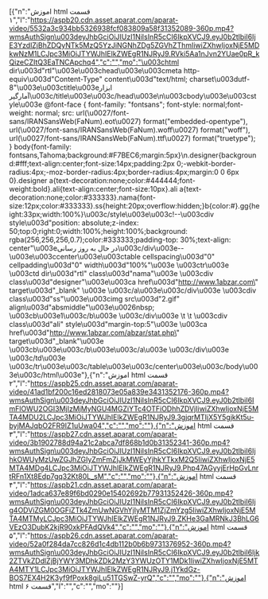 [{"n":"اموزش html قسمت ۱","l":"https://aspb20.cdn.asset.aparat.com/aparat-video/5532a3c934bb5326938fcf083809a58f31352089-360p.mp4?wmsAuthSign\u003deyJhbGciOiJIUzI1NiIsInR5cCI6IkpXVCJ9.eyJ0b2tlbiI6IjE3YzdlZjBhZDQyNTk5MzQ5YzJiNGNhZDg5ZGVhZThmIiwiZXhwIjoxNjE5MDkwNzM1LCJpc3MiOiJTYWJhIElkZWEgR1NJRyJ9.RVki5Aa1nJvn2YUae0pR_kQizeCZItQ3EaTNCApchq4","c":"","mo":"\u003chtml dir\u003d\"rtl\"\u003e\u003chead\u003e\u003cmeta http-equiv\u003d\"Content-Type\" content\u003d\"text/html; charset\u003dutf-8\"\u003e\u003ctitle\u003eابزار آمارگیر\u003c/title\u003e\u003c/head\u003e\n\u003cbody\u003e\u003cstyle\u003e @font-face { font-family: \"fontsans\"; font-style: normal;font-weight: normal; src: url(\u0027/font-sans/IRANSansWeb(FaNum).eot\u0027) format(\"embedded-opentype\"), url(\u0027/font-sans/IRANSansWeb(FaNum).woff\u0027) format(\"woff\"), url(\u0027/font-sans/IRANSansWeb(FaNum).ttf\u0027) format(\"truetype\"); } body{font-family: fontsans,Tahoma;background:#F7BEC6;margin:5px}\n.designer{background:#fff;text-align:center;font-size:14px;padding:2px 0;-webkit-border-radius:4px;-moz-border-radius:4px;border-radius:4px;margin:0 0 6px 0}.designer a{text-decoration:none;color:#444444;font-weight:bold}.ali{text-align:center;font-size:10px}.ali a{text-decoration:none;color:#333333}.nama{font-size:12px;color:#333333}.ss{height:20px;overflow:hidden;}b{color:#}.gg{height:33px;width:100%}\u003c/style\u003e\u003c!--\u003cdiv style\u003d\"position: absolute;z-index: 50;top:0;right:0;width:100%;height:100%;background: rgba(256,256,256,0.7);color:#333333;padding-top: 30%;text-align: center\"\u003eدر حال به روز رسانی\u003c/div\u003e--\u003e\u003ccenter\u003e\u003ctable cellspacing\u003d\"0\" cellpadding\u003d\"0\" width\u003d\"100%\"\u003e \u003ctr\u003e \u003ctd dir\u003d\"rtl\" class\u003d\"nama\"\u003e \u003cdiv class\u003d\"designer\"\u003e\u003ca href\u003d\"http://www.1abzar.com\" target\u003d\"_blank\" \u003e \u003c/a\u003e\u003c/div\u003e \u003cdiv class\u003d\"ss\"\u003e\u003cimg src\u003d\"2.gif\" align\u003d\"absmiddle\"\u003e\u0026nbsp;   \u003cb\u003e1\u003c/b\u003e \u003c/div\u003e \t \t \u003cdiv class\u003d\"ali\" style\u003d\"margin-top:5\"\u003e \u003ca href\u003d\"http://www.1abzar.com/abzar/stat.php\" target\u003d\"_blank\"\u003e \u003cb\u003e\u003c/b\u003e\u003c/a\u003e \u003c/div\u003e \u003c/td\u003e \u003c/tr\u003e\u003c/table\u003e\u003c/center\u003e\u003c/body\u003e\u003c/html\u003e"},{"n":"اموزش html قسمت ۲","l":"https://aspb25.cdn.asset.aparat.com/aparat-video/41ad1bf200c16ed2818073e05a839e3431352176-360p.mp4?wmsAuthSign\u003deyJhbGciOiJIUzI1NiIsInR5cCI6IkpXVCJ9.eyJ0b2tlbiI6ImFlOWU2OGI3MjIzMjMyNGU4MGZiYTc4OTFiODhhZDVjIiwiZXhwIjoxNjE5MTA4MDU2LCJpc3MiOiJTYWJhIElkZWEgR1NJRyJ9.3gjqrMTIjX5Y5gjkKt5u-byjMAJqbO2FR9IZ1uUwa04","c":"","mo":""},{"n":"اموزش html قسمت ۳","l":"https://aspb27.cdn.asset.aparat.com/aparat-video/3b1902788d94a21c2abca7df868b1d0b31352341-360p.mp4?wmsAuthSign\u003deyJhbGciOiJIUzI1NiIsInR5cCI6IkpXVCJ9.eyJ0b2tlbiI6IjhkOWUyMzUwZGJhZGIyZmFmZjJkMWEyYjhkYTkxM2Q5IiwiZXhwIjoxNjE5MTA4MDg4LCJpc3MiOiJTYWJhIElkZWEgR1NJRyJ9.Php47AGyyjErHpGvLnrtRFn1Xt8Edp7gq32Kt80L_sM","c":"","mo":""},{"n":"اموزش html قسمت ۴","l":"https://aspb21.cdn.asset.aparat.com/aparat-video/1adca637e89f6bd0290e15402692b77931352426-360p.mp4?wmsAuthSign\u003deyJhbGciOiJIUzI1NiIsInR5cCI6IkpXVCJ9.eyJ0b2tlbiI6Ijg4ODViZGM0OGFiZTk4ZmUwNGVhYjIyMTM1ZjZmYzg5IiwiZXhwIjoxNjE5MTA4MTMyLCJpc3MiOiJTYWJhIElkZWEgR1NJRyJ9.ZKHe3GaMRNkJ3BhLG6VEzO3DubK2kjR90xkPFAdQVk4","c":"","mo":""},{"n":"اموزش html قسمت ۵","l":"https://aspb26.cdn.asset.aparat.com/aparat-video/52a0f284da7cc826d1c4db112b0b6b9731376952-360p.mp4?wmsAuthSign\u003deyJhbGciOiJIUzI1NiIsInR5cCI6IkpXVCJ9.eyJ0b2tlbiI6Ijk2ZTVkZDdlZjBjYWY3MDhkZDk2MzY3YWUzOTY1MDk1IiwiZXhwIjoxNjE5MTA4MTY1LCJpc3MiOiJTYWJhIElkZWEgR1NJRyJ9.j1YkdGz-BOS7EX4H2K3yf9fPoxk8giLu51TGSwZ-yrQ","c":"","mo":""},{"n":"اموزش html قسمت ۶","l":"","c":"","mo":""}]
